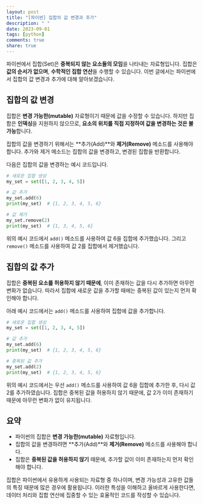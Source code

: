 ```yaml
---
layout: post
title: "[파이썬] 집합의 값 변경과 추가"
description: " "
date: 2023-09-01
tags: [python]
comments: true
share: true
---
```


파이썬에서 집합(Set)은 **중복되지 않는 요소들의 모임**을 나타내는 자료형입니다. 집합은 **값의 순서가 없으며**, **수학적인 집합 연산**을 수행할 수 있습니다. 이번 글에서는 파이썬에서 집합의 값 변경과 추가에 대해 알아보겠습니다.

## 집합의 값 변경

집합은 **변경 가능한(mutable)** 자료형이기 때문에 값을 수정할 수 있습니다. 하지만 집합은 **인덱싱**을 지원하지 않으므로, **요소의 위치를 직접 지정하여 값을 변경하는 것은 불가능**합니다.

집합의 값을 변경하기 위해서는 **추가(Add)**와 **제거(Remove)** 메소드를 사용해야 합니다. 추가와 제거 메소드는 집합의 값을 변경하고, 변경된 집합을 반환합니다.

다음은 집합의 값을 변경하는 예시 코드입니다.

```python
# 새로운 집합 생성
my_set = set([1, 2, 3, 4, 5])

# 값 추가
my_set.add(6)
print(my_set)  # {1, 2, 3, 4, 5, 6}

# 값 제거
my_set.remove(2)
print(my_set)  # {1, 3, 4, 5, 6}
```

위의 예시 코드에서 `add()` 메소드를 사용하여 값 6을 집합에 추가했습니다. 그리고 `remove()` 메소드를 사용하여 값 2를 집합에서 제거했습니다.

## 집합의 값 추가

집합은 **중복된 요소를 허용하지 않기 때문에**, 이미 존재하는 값을 다시 추가하면 아무런 변화가 없습니다. 따라서 집합에 새로운 값을 추가할 때에는 중복된 값이 있는지 먼저 확인해야 합니다.

아래 예시 코드에서는 `add()` 메소드를 사용하여 집합에 값을 추가합니다.

```python
# 새로운 집합 생성
my_set = set([1, 2, 3, 4, 5])

# 값 추가
my_set.add(6)
print(my_set)  # {1, 2, 3, 4, 5, 6}

# 중복된 값 추가
my_set.add(2)
print(my_set)  # {1, 2, 3, 4, 5, 6}
```

위의 예시 코드에서는 우선 `add()` 메소드를 사용하여 값 6을 집합에 추가한 후, 다시 값 2를 추가하였습니다. 집합은 중복된 값을 허용하지 않기 때문에, 값 2가 이미 존재하기 때문에 아무런 변화가 없이 유지됩니다.

## 요약

- 파이썬의 집합은 **변경 가능한(mutable)** 자료형입니다.
- 집합의 값을 변경하려면 **추가(Add)**와 **제거(Remove)** 메소드를 사용해야 합니다.
- 집합은 **중복된 값을 허용하지 않기** 때문에, 추가할 값이 이미 존재하는지 먼저 확인해야 합니다.

집합은 파이썬에서 유용하게 사용되는 자료형 중 하나이며, 변경 가능성과 고유한 값들의 특징 때문에 많은 경우에 활용됩니다. 이러한 특성을 이해하고 올바르게 사용한다면, 데이터 처리와 집합 연산에 집중할 수 있는 효율적인 코드를 작성할 수 있습니다.